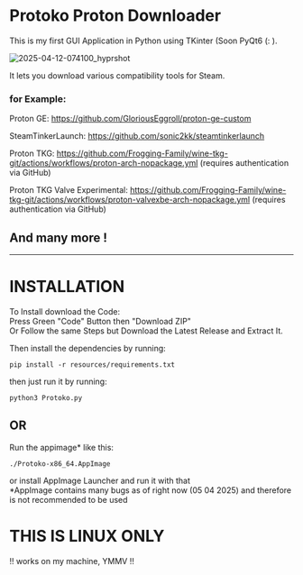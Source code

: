 # Protoko Proton Downloader
This is my first GUI Application in Python using TKinter (Soon PyQt6 (: ).  

![2025-04-12-074100_hyprshot](https://github.com/user-attachments/assets/eb352f5c-6a4b-42e6-bb45-ff7cce5a2ea0)

It lets you download various compatibility tools for Steam.  
### for Example:  

Proton GE: https://github.com/GloriousEggroll/proton-ge-custom  

SteamTinkerLaunch: https://github.com/sonic2kk/steamtinkerlaunch  

Proton TKG: https://github.com/Frogging-Family/wine-tkg-git/actions/workflows/proton-arch-nopackage.yml (requires authentication via GitHub)  

Proton TKG Valve Experimental: https://github.com/Frogging-Family/wine-tkg-git/actions/workflows/proton-valvexbe-arch-nopackage.yml (requires authentication via GitHub)

## And many more !

________________________________________________________________________________________________________________________________________________________________


# INSTALLATION
To Install download the Code:  
Press Green "Code" Button then "Download ZIP"  
Or Follow the same Steps but Download the Latest Release and Extract It.  
  
Then install the dependencies by running:
```console
pip install -r resources/requirements.txt
```  
then just run it by running:
```console
python3 Protoko.py
```
## OR
Run the appimage* like this:
```console
./Protoko-x86_64.AppImage
```
 or install AppImage Launcher and run it with that  
 *AppImage contains many bugs as of right now (05 04 2025) and therefore is not recommended to be used
# THIS IS LINUX ONLY  
!! works on my machine, YMMV !!


